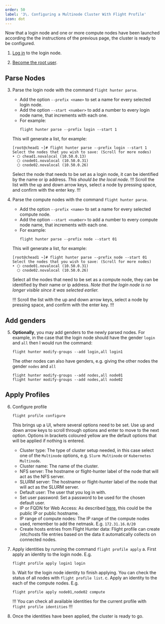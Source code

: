 ```yaml
---
order: 50
label: '3\. Configuring a Multinode Cluster With Flight Profile'
icon: dot
---
```


Now that a login node and one or more compute nodes have been launched according the the instructions of the previous page, the cluster is ready to be configured.


1. [Log in](/general_environment_usage/cli_basics/logging_in/) to the login node.

2. [Become the root user](/general_environment_usage/cli_basics/becoming_the_root_user/).

## Parse Nodes

3. Parse the login node with the command `flight hunter parse`. 
    - Add the option `--prefix <name>` to set a name for every selected login node.
    - Add the option `--start <number>` to add a number to every login node name, that increments with each one.
    - For example:
        ```
        flight hunter parse --prefix login --start 1
        ```

    This will generate a list, for example:
    ```
    [root@chead1 ~]# flight hunter parse --prefix login --start 1
    Select the nodes that you wish to save: (Scroll for more nodes)
    ‣ ⬡ chead1.novalocal (10.50.0.13)
      ⬡ cnode01.novalocal (10.50.0.31)
      ⬡ cnode02.novalocal (10.50.0.26)
    ```
    Select the node that needs to be set as a login node, it can be identified by the name or ip address. *This should be the local node.*
    !!!
    Scroll the list with the up and down arrow keys, select a node by pressing space, and confirm with the enter key.
    !!!


4. Parse the compute nodes with the command `flight hunter parse`.
    - Add the option `--prefix <name>` to set a name for every selected compute node.
    - Add the option `--start <number>` to add a number to every compute node name, that increments with each one.
    - For example:
        ```
        flight hunter parse --prefix node --start 01
        ```

    This will generate a list, for example:
    ```
    [root@chead1 ~]# flight hunter parse --prefix node --start 01
    Select the nodes that you wish to save: (Scroll for more nodes)
    ‣ ⬡ cnode01.novalocal (10.50.0.31)
      ⬡ cnode02.novalocal (10.50.0.26)
    ```
    Select all the nodes that need to be set as a compute node, they can be identified by their name or ip address. *Note that the login node is no longer visible since it was selected earlier.*

    !!!
    Scroll the list with the up and down arrow keys, select a node by pressing space, and confirm with the enter key.
    !!!

## Add genders

5. **Optionally**, you may add genders to the newly parsed nodes. For example, in the case that the login node should have the gender `login` and `all` then I would run the command:
    ```
    flight hunter modify-groups --add login,all login1
    ```
    The other nodes can also have genders, e.g. giving the other nodes the gender `nodes` and `all`
    ```
    flight hunter modify-groups --add nodes,all node01
    flight hunter modify-groups --add nodes,all node02
    ```

## Apply Profiles

6. Configure profile

    ```
    flight profile configure
    ```
    This brings up a UI, where several options need to be set. Use up and down arrow keys to scroll through options and enter to move to the next option. Options in brackets coloured yellow are the default options that will be applied if nothing is entered.
    - Cluster type: The type of cluster setup needed, in this case select one of the `Multinode` options, e.g. `Slurm Multinode` or `Kubernetes Multinode`.
    - Cluster name: The name of the cluster.
    - NFS server: The hostname or flight-hunter label of the node that will act as the NFS server.
    - SLURM server: The hostname or flight-hunter label of the node that will act as the SLURM server.
    - Default user: The user that you log in with.
    - Set user password: Set a password to be used for the chosen default user.
    - IP or FQDN for Web Access: As described [here](/hpc_environment_usage/flight_web_suite/installation_and_setup/configuring_web_suite/#setting-domain-name), this could be the public IP or public hostname.
    - IP range of compute nodes: The IP range of the compute nodes used, remember to add the netmask. E.g. `172.31.16.0/20`
    - Create hosts entries from Flight Hunter data: Flight profile can create /etc/hosts file entries based on the data it automatically collects on connected nodes.
    
7. Apply identities by running the command `flight profile apply`
    a. First apply an identity to the login node. E.g. 
    ```
    flight profile apply login1 login
    ```
    b. Wait for the login node identity to finish applying. You can check the status of all nodes with `flight profile list`.
    c. Apply an identity to the each of the compute nodes.  E.g.
    ```
    flight profile apply node01,node02 compute
    ```
    !!! 
    You can check all available identities for the current profile with `flight profile identities`
    !!!

8. Once the identities have been applied, the cluster is ready to go.


